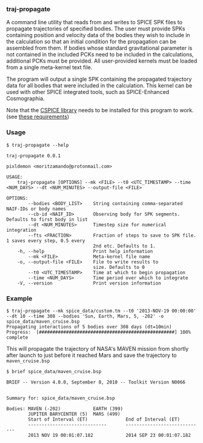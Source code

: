 ### traj-propagate
A command line utility that reads from and writes to SPICE SPK files
to propagate trajectories of specified bodies. The user must provide SPKs containing
position and velocity data of the bodies they wish to include in the calculation so that an initial
condition for the propagation can be assembled from them. If bodies whose standard
gravitational parameter is not contained in the included PCKs need to be included in the 
calculations, additional PCKs must be provided. All user-provided kernels must be loaded from
a single meta-kernel text file.

The program will output a single SPK containing the propagated trajectory data for all bodies
that were included in the calculation. This kernel can be used with other SPICE integrated tools, such as SPICE-Enhanced Cosmographia.

Note that the [CSPICE library](https://naif.jpl.nasa.gov/naif/toolkit.html) needs to be installed for this program to work. (see [these requirements](https://github.com/gregoirehenry/rust-spice#requirements))

### Usage
```
$ traj-propagate --help

traj-propagate 0.0.1

pixldemon <moritzamando@protonmail.com>

USAGE:
    traj-propagate [OPTIONS] --mk <FILE> --t0 <UTC_TIMESTAMP> --time <NUM_DAYS> --dt <NUM_MINUTES> --output-file <FILE>

OPTIONS:
        --bodies <BODY_LIST>    String containing comma-separated NAIF-IDs or body names
        --cb-id <NAIF_ID>       Observing body for SPK segments. Defaults to first body in list
        --dt <NUM_MINUTES>      Timestep size for numerical integration
        --fts <FRACTION>        Fraction of steps to save to SPK file. 1 saves every step, 0.5 every
                                2nd etc. Defaults to 1.
    -h, --help                  Print help information
        --mk <FILE>             Meta-kernel file name
    -o, --output-file <FILE>    File to write results to
                                size. Defaults to 0
        --t0 <UTC_TIMESTAMP>    Time at which to begin propagation
        --time <NUM_DAYS>       Time period over which to integrate
    -V, --version               Print version information
```

### Example
```
$ traj-propagate --mk spice_data/custom.tm --t0 '2013-NOV-19 00:00:00' --dt 10 --time 308 --bodies 'Sun, Earth, Mars, 5, -202' -o spice_data/maven_cruise.bsp
Propagating interactions of 5 bodies over 308 days (dt=10min)
Progress:  [##################################################] 100% complete 
```
This will propagate the trajectory of NASA's MAVEN mission from shortly after launch to just before it reached Mars and save the trajectory to `maven_cruise.bsp`

```
$ brief spice_data/maven_cruise.bsp
 
BRIEF -- Version 4.0.0, September 8, 2010 -- Toolkit Version N0066
 
 
Summary for: spice_data/maven_cruise.bsp
 
Bodies: MAVEN (-202)            EARTH (399)
        JUPITER BARYCENTER (5)  MARS (499)
        Start of Interval (ET)              End of Interval (ET)
        -----------------------------       -----------------------------
        2013 NOV 19 00:01:07.182            2014 SEP 23 00:01:07.182
```
